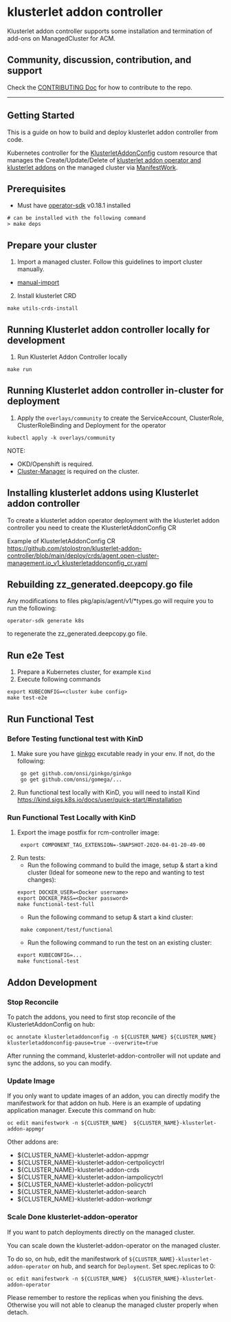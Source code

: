 [comment]: # ( Copyright Contributors to the Open Cluster Management project )

# klusterlet addon controller

Klusterlet addon controller supports some installation and termination of add-ons on ManagedCluster for ACM.

## Community, discussion, contribution, and support

Check the [CONTRIBUTING Doc](CONTRIBUTING.md) for how to contribute to the repo.

------

## Getting Started

This is a guide on how to build and deploy klusterlet addon controller from code.

Kubernetes controller for the [KlusterletAddonConfig](https://github.com/stolostron/klusterlet-addon-controller/blob/main/pkg/apis/agent/v1/types.go) custom resource that manages the Create/Update/Delete of [klusterlet addon operator and klusterlet addons](https://github.com/stolostron/klusterlet-addon-operator) on the managed cluster via [ManifestWork](https://github.com/stolostron/api/blob/master/work/v1/types.go).

## Prerequisites

- Must have [operator-sdk](https://github.com/operator-framework/operator-sdk) v0.18.1 installed

```shell
# can be installed with the following command
> make deps
```

## Prepare your cluster 

1. Import a managed cluster. Follow this guidelines to import cluster manually.

- [manual-import](https://github.com/stolostron/rcm-controller/blob/master/docs/managedcluster_manual_import.md)

2. Install klusterlet CRD

```shell
make utils-crds-install
```

## Running Klusterlet addon controller locally for development

1. Run Klusterlet Addon Controller locally

```shell
make run
```

## Running Klusterlet addon controller in-cluster for deployment

1. Apply the `overlays/community` to create the ServiceAccount, ClusterRole, ClusterRoleBinding and Deployment for the operator

```shell
kubectl apply -k overlays/community
```

NOTE: 
- OKD/Openshift is required.
- [Cluster-Manager](https://operatorhub.io/operator/cluster-manager) is required on the cluster. 

## Installing klusterlet addons using Klusterlet addon controller

To create a klusterlet addon operator deployment with the klusterlet addon controller you need to create the KlusterletAddonConfig CR

Example of KlusterletAddonConfig CR <https://github.com/stolostron/klusterlet-addon-controller/blob/main/deploy/crds/agent.open-cluster-management.io_v1_klusterletaddonconfig_cr.yaml>

## Rebuilding zz_generated.deepcopy.go file
Any modifications to files pkg/apis/agent/v1/*types.go will require you to run the
following:
```
operator-sdk generate k8s
```
to regenerate the zz_generated.deepcopy.go file.

## Run e2e Test

1. Prepare a Kubernetes cluster, for example `Kind`
2. Execute following commands
```
export KUBECONFIG=<cluster kube config>
make test-e2e
```

## Run Functional Test

### Before Testing functional test with KinD

1. Make sure you have [ginkgo](https://onsi.github.io/ginkgo/) excutable ready in your env. If not, do the following:
   ```
    go get github.com/onsi/ginkgo/ginkgo
    go get github.com/onsi/gomega/...
   ```

2. Run functional test locally with KinD, you will need to install Kind https://kind.sigs.k8s.io/docs/user/quick-start/#installation

### Run Functional Test Locally with KinD

1. Export the image postfix for rcm-controller image:
   ```
    export COMPONENT_TAG_EXTENSION=-SNAPSHOT-2020-04-01-20-49-00
   ```
2. Run tests:
   - Run the following command to build the image, setup & start a kind cluster (Ideal for someone new to the repo and wanting to test changes):
    ```
    export DOCKER_USER=<Docker username>
    export DOCKER_PASS=<Docker password>
    make functional-test-full
   ```
   - Run the following command to setup & start a kind cluster:
   ```
    make component/test/functional
   ```
   - Run the following command to run the test on an existing cluster:
    ```
    export KUBECONFIG=...
    make functional-test
   ```

## Addon Development

### Stop Reconcile
To patch the addons, you need to first stop reconcile of the KlusterletAddonConfig on hub:
```
oc annotate klusterletaddonconfig -n ${CLUSTER_NAME} ${CLUSTER_NAME} klusterletaddonconfig-pause=true --overwrite=true
```
After running the command, klusterlet-addon-controller will not update and sync the addons, so you can modify.

### Update Image
If you only want to update images of an addon, you can directly modify the manifestwork for that addon on hub. 
Here is an example of updating application manager. Execute this command on hub:
```
oc edit manifestwork -n ${CLUSTER_NAME}  ${CLUSTER_NAME}-klusterlet-addon-appmgr
```

Other addons are:
- ${CLUSTER_NAME}-klusterlet-addon-appmgr           
- ${CLUSTER_NAME}-klusterlet-addon-certpolicyctrl   
- ${CLUSTER_NAME}-klusterlet-addon-crds             
- ${CLUSTER_NAME}-klusterlet-addon-iampolicyctrl            
- ${CLUSTER_NAME}-klusterlet-addon-policyctrl       
- ${CLUSTER_NAME}-klusterlet-addon-search           
- ${CLUSTER_NAME}-klusterlet-addon-workmgr     

### Scale Done klusterlet-addon-operator
If you want to patch deployments directly on the managed cluster.

You can scale down the klusterlet-addon-operator on the managed cluster.

To do so, on hub, edit the manifestwork of `${CLUSTER_NAME}-klusterlet-addon-operator` on hub, and search for `Deployment`. Set spec.replicas to 0:
```
oc edit manifestwork -n ${CLUSTER_NAME}  ${CLUSTER_NAME}-klusterlet-addon-operator
```

Please remember to restore the replicas when you finishing the devs. Otherwise you will not able to cleanup the managed cluster properly when detach.


